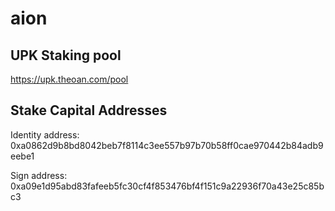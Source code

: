 # aion

## UPK Staking pool 

https://upk.theoan.com/pool

## Stake Capital Addresses

Identity address: 0xa0862d9b8bd8042beb7f8114c3ee557b97b70b58ff0cae970442b84adb9eebe1

Sign address: 0xa09e1d95abd83fafeeb5fc30cf4f853476bf4f151c9a22936f70a43e25c85bc3
